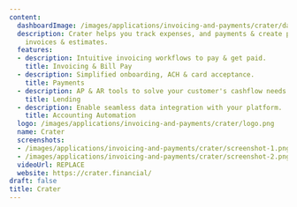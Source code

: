 ```yaml
---
content:
  dashboardImage: /images/applications/invoicing-and-payments/crater/dashboard.png
  description: Crater helps you track expenses, and payments & create professional
    invoices & estimates.
  features:
  - description: Intuitive invoicing workflows to pay & get paid.
    title: Invoicing & Bill Pay
  - description: Simplified onboarding, ACH & card acceptance.
    title: Payments
  - description: AP & AR tools to solve your customer's cashflow needs.
    title: Lending
  - description: Enable seamless data integration with your platform.
    title: Accounting Automation
  logo: /images/applications/invoicing-and-payments/crater/logo.png
  name: Crater
  screenshots:
  - /images/applications/invoicing-and-payments/crater/screenshot-1.png
  - /images/applications/invoicing-and-payments/crater/screenshot-2.png
  videoUrl: REPLACE
  website: https://crater.financial/
draft: false
title: Crater
---
```


